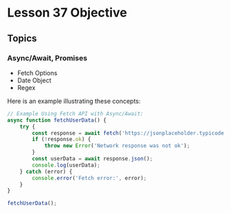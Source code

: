 # Lesson 37 Objective

## Topics

### Async/Await, Promises
- Fetch Options
- Date Object
- Regex

Here is an example illustrating these concepts:

```javascript
// Example Using Fetch API with Async/Await:
async function fetchUserData() {
    try {
        const response = await fetch('https://jsonplaceholder.typicode.com/users/1');
        if (!response.ok) {
            throw new Error('Network response was not ok');
        }
        const userData = await response.json();
        console.log(userData);
    } catch (error) {
        console.error('Fetch error:', error);
    }
}

fetchUserData();

```